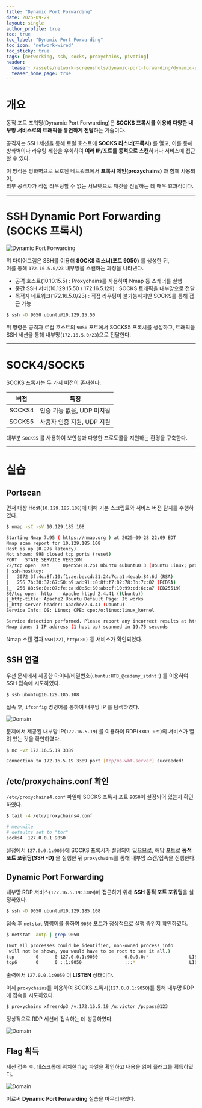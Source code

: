 ```yaml
---
title: "Dynamic Port Forwarding"
date: 2025-09-29
layout: single
author_profile: true
toc: true
toc_label: "Dynamic Port Forwarding"
toc_icon: "network-wired"
toc_sticky: true
tags: [networking, ssh, socks, proxychains, pivoting]
header:
  teaser: /assets/network-screenshots/dynamic-port-forwarding/dynamic-port-forwarding.png
  teaser_home_page: true
---
```


# 개요

동적 포트 포워딩(Dynamic Port Forwarding)은 **SOCKS 프록시를 이용해 다양한 내부망 서비스로의 트래픽을 유연하게 전달**하는 기술이다.

공격자는 SSH 세션을 통해 로컬 호스트에 **SOCKS 리스너(프록시)** 를 열고, 이를 통해 방화벽이나 라우팅 제한을 우회하여 **여러 IP/포트를 동적으로 스캔**하거나 서비스에 접근할 수 있다.

이 방식은 방화벽으로 보호된 네트워크에서 **프록시 체인(proxychains)** 과 함께 사용되어,  
외부 공격자가 직접 라우팅할 수 없는 서브넷으로 패킷을 전달하는 데 매우 효과적이다.

---

# SSH Dynamic Port Forwarding (SOCKS 프록시)

![Dynamic Port Forwarding](/assets/network-screenshots/dynamic-port-forwarding/dynamic-port-forwarding.png)

위 다이어그램은 SSH를 이용해 **SOCKS 리스너(포트 9050)** 를 생성한 뒤,  
이를 통해 `172.16.5.0/23` 내부망을 스캔하는 과정을 나타낸다.

- 공격 호스트(10.10.15.5) : Proxychains를 사용하여 Nmap 등 스캐너를 실행  
- 중간 SSH 서버(10.129.15.50 / 172.16.5.129) : SOCKS 트래픽을 내부망으로 전달  
- 목적지 네트워크(172.16.5.0/23) : 직접 라우팅이 불가능하지만 SOCKS를 통해 접근 가능

```bash
$ ssh -D 9050 ubuntu@10.129.15.50
```

위 명령은 공격자 로컬 호스트의 `9050` 포트에서 SOCKS5 프록시를 생성하고,
트래픽을 SSH 세션을 통해 내부망(`172.16.5.0/23`)으로 전달한다.

---

# SOCK4/SOCK5

SOCKS 프록시는 두 가지 버전이 존재한다.

| 버전         | 특징                |
| ---------- | ----------------- |
| SOCKS4 | 인증 기능 없음, UDP 미지원 |
| SOCKS5 | 사용자 인증 지원, UDP 지원 |


대부분 `SOCKS5` 를 사용하여 보안성과 다양한 프로토콜을 지원하는 환경을 구축한다.

---

# 실습

## Portscan

먼저 대상 Host(`10.129.185.108`)에 대해 기본 스크립트와 서비스 버전 탐지를 수행하였다.

```bash
$ nmap -sC -sV 10.129.185.108  

Starting Nmap 7.95 ( https://nmap.org ) at 2025-09-28 22:09 EDT
Nmap scan report for 10.129.185.108
Host is up (0.27s latency).
Not shown: 998 closed tcp ports (reset)
PORT   STATE SERVICE VERSION
22/tcp open  ssh     OpenSSH 8.2p1 Ubuntu 4ubuntu0.3 (Ubuntu Linux; protocol 2.0)
| ssh-hostkey: 
|   3072 3f:4c:8f:10:f1:ae:be:cd:31:24:7c:a1:4e:ab:84:6d (RSA)
|   256 7b:30:37:67:50:b9:ad:91:c0:8f:f7:02:78:3b:7c:02 (ECDSA)
|_  256 88:9e:0e:07:fe:ca:d0:5c:60:ab:cf:10:99:cd:6c:a7 (ED25519)
80/tcp open  http    Apache httpd 2.4.41 ((Ubuntu))
|_http-title: Apache2 Ubuntu Default Page: It works
|_http-server-header: Apache/2.4.41 (Ubuntu)
Service Info: OS: Linux; CPE: cpe:/o:linux:linux_kernel

Service detection performed. Please report any incorrect results at https://nmap.org/submit/ .
Nmap done: 1 IP address (1 host up) scanned in 19.75 seconds
```

Nmap 스캔 결과 `SSH(22)`, `http(80)` 등 서비스가 확인되었다.

## SSH 연결

우선 문제에서 제공한 아이디/비밀번호(`ubuntu:HTB_@cademy_stdnt!`) 를 이용하여 SSH 접속에 시도하였다.

```bash
$ ssh ubuntu@10.129.185.108
```

접속 후, `ifconfig` 명령어를 통하여 내부망 IP 를 탐색하였다.

![Domain](/assets/network-screenshots/dynamic-port-forwarding/ifconfig.png)

문제에서 제공된 내부망 IP(`172.16.5.19`) 를 이용하여 RDP(`3389 포트`)의 서비스가 열려 있는 것을 확인하였다.

```bash
$ nc -vz 172.16.5.19 3389

Connection to 172.16.5.19 3389 port [tcp/ms-wbt-server] succeeded!
```

## /etc/proxychains.conf 확인

`/etc/proxychains4.conf` 파일에 SOCKS 프록시 포트 `9050`이 설정되어 있는지 확인하였다.

```bash
$ tail -4 /etc/proxychains4.conf

# meanwile
# defaults set to "tor"
socks4  127.0.0.1 9050
```

설정에서 `127.0.0.1:9050`에 SOCKS 프록시가 설정되어 있으므로, 해당 포트로 **동적 포트 포워딩(SSH -D)** 을 실행한 뒤 `proxychains`를 통해 내부망 스캔/접속을 진행한다.

## Dynamic Port Forwarding

내부망 RDP 서비스(`172.16.5.19:3389`)에 접근하기 위해 **SSH 동적 포트 포워딩**을 설정하였다.

```bash
$ ssh -D 9050 ubuntu@10.129.185.108
```

접속 후 `netstat` 명령어를 통하여 `9050` 포트가 정상적으로 실행 중인지 확인하였다.

```bash
$ netstat -antp | grep 9050

(Not all processes could be identified, non-owned process info
 will not be shown, you would have to be root to see it all.)
tcp        0      0 127.0.0.1:9050          0.0.0.0:*               LISTEN      44477/ssh           
tcp6       0      0 ::1:9050                :::*                    LISTEN      44477/ssh  
```

출력에서 `127.0.0.1:9050` 이 **LISTEN** 상태이다.

이제 `proxychains`를 이용하여 SOCKS 프록시(`127.0.0.1:9050`)를 통해 내부망 RDP에 접속을 시도하였다.

```bash
$ proxychains xfreerdp3 /v:172.16.5.19 /u:victor /p:pass@123
```

정상적으로 RDP 세션에 접속하는 데 성공하였다.

![Domain](/assets/network-screenshots/dynamic-port-forwarding/rdp-connect.png)

## Flag 획득

세션 접속 후, 데스크톱에 위치한 flag 파일을 확인하고 내용을 읽어 플래그를 획득하였다.

![Domain](/assets/network-screenshots/dynamic-port-forwarding/flag.png)

이로써 **Dynamic Port Forwarding** 실습을 마무리하였다.